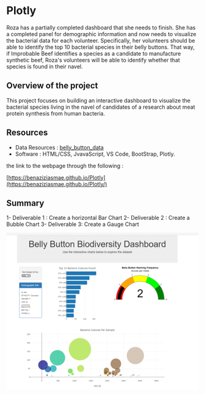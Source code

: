# Plotly

Roza has a partially completed dashboard that she needs to finish. She has a completed panel for demographic information and now needs to visualize the bacterial data for each volunteer. Specifically, her volunteers should be able to identify the top 10 bacterial species in their belly buttons. That way, if Improbable Beef identifies a species as a candidate to manufacture synthetic beef, Roza's volunteers will be able to identify whether that species is found in their navel.



## Overview of the project 

This project focuses on building an interactive dashboard to visualize the bacterial species living in the navel of candidates of a research about meat protein synthesis from human bacteria.


## Resources

- Data Resources : [belly_button_data](/samples.json)
- Software : HTML/CSS, JvavaScript, VS Code, BootStrap, Plotly.


the link to the webpage through the following :

[https://benaziziasmae.github.io/Plotly](https://benaziziasmae.github.io/Plotly/)

## Summary

1- Deliverable 1 : Create a horizontal Bar Chart
2- Deliverable 2 : Create a Bubble Chart
3- Deliverable 3: Create a Gauge Chart 



![belly_button2](/images/belly_button2.PNG)
















